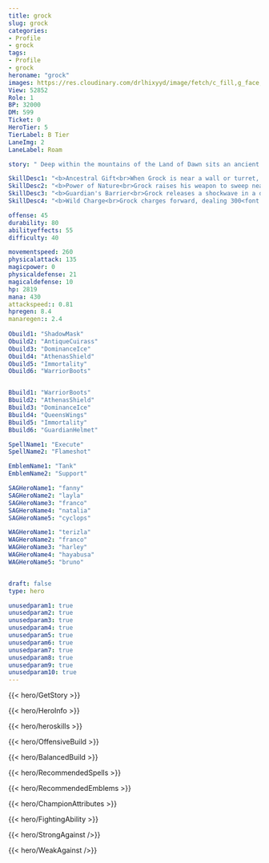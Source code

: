 ```yaml
---
title: grock
slug: grock
categories: 
- Profile 
- grock
tags: 
- Profile
- grock
heroname: "grock"
images: https://res.cloudinary.com/drlhixyyd/image/fetch/c_fill,g_face,f_auto/https://cdn2-build.mobagenie.my.id/p/images/banner/full/grock.jpg
View: 52852 
Role: 1 
BP: 32000
DM: 599 
Ticket: 0 
HeroTier: 5 
TierLabel: B Tier 
LaneImg: 2
LaneLabel: Roam 

story: " Deep within the mountains of the Land of Dawn sits an ancient fortress. Though the owner is unknown, it is rumored that it could be a descendant of the legendary race that once walked the Lands of Dawn. It said that this race is older than the earth itself, having a special affinity for nature, they were able to build deep connections and relations with various beings of nature, especially the Stone Titans. These amiable giants possess rocky skin that is almost impervious to all physical force, but due to their kind nature, they mainly use their physical prowess to sleep safely. These stony giants love sleeping so much that they will hibernate for up to half a year sometimes, but however once they are awakened, it is hard for them fall asleep again. One day when Grock awoke again, he found himself to be alone, the guardians of the fortress long gone. He proceeded to saddle the fortress onto his back to find the owners, setting out all over the Land of Dawn to find any news on their whereabouts, so he may one day return their home to them. "

SkillDesc1: "<b>Ancestral Gift<br>When Grock is near a wall or turret, his Movement Speed will be increased by 10%, Physical and Magic Defense by 15 (+8*Hero Level) and HP Regen by 15 (+1.6*Hero Level)."   
SkillDesc2: "<b>Power of Nature<br>Grock raises his weapon to sweep nearby enemies, dealing 300<font color='#D58E1F'>( +160% Extra Physical ATK)</font> <font color='#C53535'>(Physical Damage)</font> and slowing them by 40% for 2s. Damage scales with charge time. Stay near to a wall while casting <font color='#404495'>(Power of Nature)</font> to become immune to Crowd Control effects."   
SkillDesc3: "<b>Guardian's Barrier<br>Grock releases a shockwave in a designated location, dealing 300<font color='#D58E1F'>( +50% Total Physical ATK)</font> <font color='#C53535'>(Physical Damage)</font>. Then the shockwave becomes a stone wall that blocks enemies for 5s."   
SkillDesc4: "<b>Wild Charge<br>Grock charges forward, dealing 300<font color='#D58E1F'>( +50% Total Physical ATK)</font> <font color='#C53535'>(Physical Damage)</font> to enemies on the path. Hitting a wall or a turret allows him to deal 600<font color='#D58E1F'>( +150% Total Physical ATK)</font> <font color='#C53535'>(Physical Damage)</font> to the nearby enemies and reduces the CD of this skill by 30%."  

offense: 45 
durability: 80 
abilityeffects: 55 
difficulty: 40 

movementspeed: 260
physicalattack: 135
magicpower: 0
physicaldefense: 21
magicaldefense: 10
hp: 2819
mana: 430
attackspeed:: 0.81
hpregen: 8.4
manaregen:: 2.4
 
Obuild1: "ShadowMask"  
Obuild2: "AntiqueCuirass" 
Obuild3: "DominanceIce" 
Obuild4: "AthenasShield" 
Obuild5: "Immortality" 
Obuild6: "WarriorBoots" 


Bbuild1: "WarriorBoots"  
Bbuild2: "AthenasShield" 
Bbuild3: "DominanceIce" 
Bbuild4: "QueensWings" 
Bbuild5: "Immortality" 
Bbuild6: "GuardianHelmet" 

SpellName1: "Execute" 
SpellName2: "Flameshot"   

EmblemName1: "Tank" 
EmblemName2: "Support"    

SAGHeroName1: "fanny"
SAGHeroName2: "layla"
SAGHeroName3: "franco"
SAGHeroName4: "natalia"
SAGHeroName5: "cyclops"

WAGHeroName1: "terizla"
WAGHeroName2: "franco"
WAGHeroName3: "harley"
WAGHeroName4: "hayabusa"
WAGHeroName5: "bruno"


draft: false
type: hero

unusedparam1: true
unusedparam2: true
unusedparam3: true
unusedparam4: true
unusedparam5: true
unusedparam6: true
unusedparam7: true
unusedparam8: true
unusedparam9: true
unusedparam10: true
---
```



{{< hero/GetStory >}}

{{< hero/HeroInfo >}}
 
{{< hero/heroskills >}}

{{< hero/OffensiveBuild >}} 

{{< hero/BalancedBuild >}}


{{< hero/RecommendedSpells >}}  

{{< hero/RecommendedEmblems >}}   


{{< hero/ChampionAttributes >}}


{{< hero/FightingAbility >}}

{{< hero/StrongAgainst />}}

{{< hero/WeakAgainst />}}
